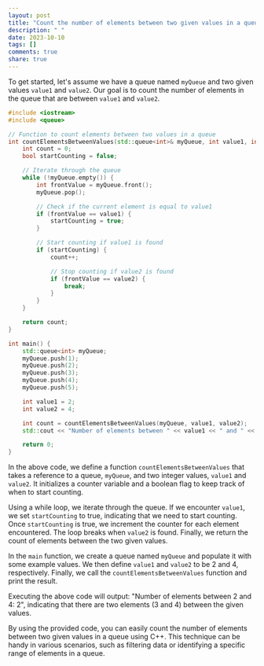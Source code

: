 ```yaml
---
layout: post
title: "Count the number of elements between two given values in a queue in C++"
description: " "
date: 2023-10-10
tags: []
comments: true
share: true
---
```


To get started, let's assume we have a queue named `myQueue` and two given values `value1` and `value2`. Our goal is to count the number of elements in the queue that are between `value1` and `value2`.

```cpp
#include <iostream>
#include <queue>

// Function to count elements between two values in a queue
int countElementsBetweenValues(std::queue<int>& myQueue, int value1, int value2) {
    int count = 0;
    bool startCounting = false;

    // Iterate through the queue
    while (!myQueue.empty()) {
        int frontValue = myQueue.front();
        myQueue.pop();

        // Check if the current element is equal to value1
        if (frontValue == value1) {
            startCounting = true;
        }

        // Start counting if value1 is found
        if (startCounting) {
            count++;

            // Stop counting if value2 is found
            if (frontValue == value2) {
                break;
            }
        }
    }

    return count;
}

int main() {
    std::queue<int> myQueue;
    myQueue.push(1);
    myQueue.push(2);
    myQueue.push(3);
    myQueue.push(4);
    myQueue.push(5);

    int value1 = 2;
    int value2 = 4;

    int count = countElementsBetweenValues(myQueue, value1, value2);
    std::cout << "Number of elements between " << value1 << " and " << value2 << ": " << count << std::endl;

    return 0;
}
```

In the above code, we define a function `countElementsBetweenValues` that takes a reference to a queue, `myQueue`, and two integer values, `value1` and `value2`. It initializes a counter variable and a boolean flag to keep track of when to start counting.

Using a while loop, we iterate through the queue. If we encounter `value1`, we set `startCounting` to true, indicating that we need to start counting. Once `startCounting` is true, we increment the counter for each element encountered. The loop breaks when `value2` is found. Finally, we return the count of elements between the two given values.

In the `main` function, we create a queue named `myQueue` and populate it with some example values. We then define `value1` and `value2` to be 2 and 4, respectively. Finally, we call the `countElementsBetweenValues` function and print the result.

Executing the above code will output: "Number of elements between 2 and 4: 2", indicating that there are two elements (3 and 4) between the given values.

By using the provided code, you can easily count the number of elements between two given values in a queue using C++. This technique can be handy in various scenarios, such as filtering data or identifying a specific range of elements in a queue.